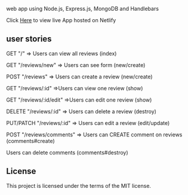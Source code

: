 web app using Node.js, Express.js, MongoDB and Handlebars


Click [Here](https://compassionate-johnson-7bbdca.netlify.com/) to view live App hosted on Netlify


## user stories

GET "/" => Users can view all reviews (index)

GET "/reviews/new" => Users can see form (new/create)

POST "/reviews" => Users can create a review (new/create)

GET "/reviews/:id" =>Users can view one review (show)

GET "/reviews/:id/edit" =>Users can edit one review (show)

DELETE "/reviews/:id" => Users can delete a review (destroy)

PUT/PATCH "/reviews/:id" => Users can edit a review (edit/update)

POST "/reviews/comments" => Users can CREATE comment on reviews (comments#create)

Users can delete comments (comments#destroy)



## License

This project is licensed under the terms of the MIT license.
